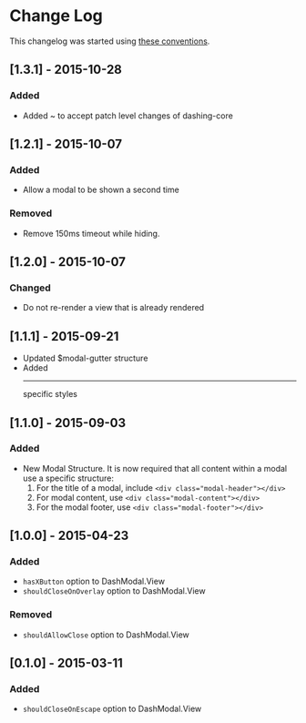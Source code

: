 # Change Log

This changelog was started using [these conventions](http://keepachangelog.com/).

## [1.3.1] - 2015-10-28

### Added

 * Added ~ to accept patch level changes of dashing-core

## [1.2.1] - 2015-10-07

### Added

 * Allow a modal to be shown a second time

### Removed

 * Remove 150ms timeout while hiding.

## [1.2.0] - 2015-10-07

### Changed

 * Do not re-render a view that is already rendered

## [1.1.1] - 2015-09-21

  * Updated $modal-gutter structure
  * Added <hr> specific styles

## [1.1.0] - 2015-09-03

### Added

  * New Modal Structure. It is now required that all content within a modal use a specific structure:
    1. For the title of a modal, include `<div class="modal-header"></div>`
    2. For modal content, use `<div class="modal-content"></div>`
    2. For the modal footer, use `<div class="modal-footer"></div>`

## [1.0.0] - 2015-04-23

### Added

  * `hasXButton` option to DashModal.View
  * `shouldCloseOnOverlay` option to DashModal.View

### Removed

  * `shouldAllowClose` option to DashModal.View

## [0.1.0] - 2015-03-11

### Added

 * `shouldCloseOnEscape` option to DashModal.View
